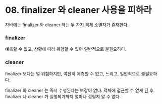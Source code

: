 # 08. finalizer 와 cleaner 사용을 피하라

자바에는 finalizer 와 cleaner 라는 두 가지 객체 소멸자가 존재한다.  

### finalizer
예측할 수 없고, 상황에 따라 위험할 수 있어 일반적으로 불필요하다.

### cleaner
finalizer 보다는 덜 위험하지만, 여전히 예측할 수 없고, 느리고, 일반적으로 불필요하다.  

finalizer 와 cleaner 는 즉시 수행된다는 보장이 없다. 객체에 접근할 수 없게 된 후 finalizer 나 cleaner 가 실행되기까지 얼마나 걸릴지 알 수 없다.